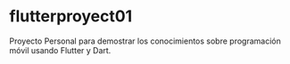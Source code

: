 # flutterproyect01
Proyecto Personal para demostrar los conocimientos sobre programación móvil usando Flutter y Dart.
